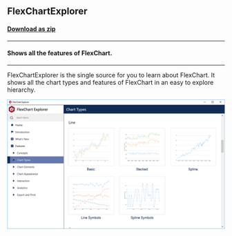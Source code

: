 ## FlexChartExplorer
#### [Download as zip](https://grapecity.github.io/DownGit/#/home?url=https://github.com/GrapeCity/ComponentOne-WinForms-Samples/tree/master/Core\FlexChart\CS\FlexChartExplorer\FlexChartExplorer)
____
#### Shows all the features of FlexChart.
____
FlexChartExplorer is the single source for you to learn about FlexChart.
It shows all the chart types and features of FlexChart in an easy to explore hierarchy.

![screenshot](screenshot.PNG)
